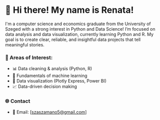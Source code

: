 # 👋 Hi there! My name is Renata!

I'm a computer science and economics graduate from the University of Szeged with a strong interest in Python and Data Science!
I’m focused on data analysis and data visualization, currently learning Python and R.
My goal is to create clear, reliable, and insightful data projects that tell meaningful stories.

### 💼 Areas of Interest:
- 📊 Data cleaning & analysis (Python, R)
- 🧠 Fundamentals of machine learning
- 🧾 Data visualization (Plotly Express, Power BI)
- 📈 Data-driven decision making

### 🌐 Contact
- 📧 Email: [szaszamano5@gmail.com]

